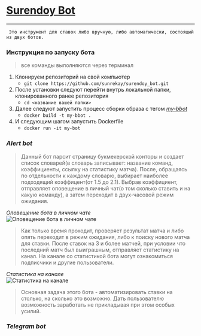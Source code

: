 

# <u>Surendoy Bot</u> # 
****
     Это инструмент для ставок либо вручную, либо автоматически, состоящий из двух ботов.
  
  ### **Инструкция по запуску бота** ###
>все команды выполняются через терминал
  1. Клонируем репозиторий на свой компьютер 
      - `git clone https://github.com/sunrekay/surendoy_bot.git `
  2. После установки следуют перейти внутрь локальной папки, клонированного ранее репозитория
      - `cd <название вашей папки>`
  3. Далее следуют запустить процесс сборки образа с тегом <u>*my-bbot*</u>
      - `docker build -t my-bbot .`
  4. И следующим шагом запустить Dockerfile
      - `docker run -it my-bot `


 ### *Alert bot* ###

>Данный бот парсит страницу букмекерской конторы и создает список словарей(в словарь записывает: название команд, коэффициенты, ссылку на статистику матча). После, обращаясь по отдельности к каждому словарю, выбирает наиболее подходящий коэффицент(от 1.5 до 2.1). Выбрав коэффициент, отправляет оповещение в личный чат(о том сколько ставить и на какую команду), а затем переходит в двух-часовой режим ожидания. 
  
  *Оповещение бота в личном чате*  
  ![Оповещение бота в личном чате](https://github.com/sunrekay/surendoy_bot/blob/main/Screenshots/%D0%BE%D0%BF%D0%BE%D0%B2%D0%B5%D1%89%D0%B5%D0%BD%D0%B8%D0%B5%20%D0%B1%D0%BE%D1%82%D0%B0.png)
  
  >Как только время проходит, проверяет результат матча и либо опять переходит в режим ожидания, либо к поиску нового матча для ставки. После ставок на 3 и более матчей, при условии что последний матч был выиграшным, отправляет статистику на канал. На канале со статистикой бота могут ознакомиться подписчики и другие пользователи. 
  
  *Статистика на канале*  
  ![Статистика на канале](https://github.com/sunrekay/surendoy_bot/blob/main/Screenshots/%D1%81%D1%82%D0%B0%D1%82%D0%B8%D1%81%D1%82%D0%B8%D0%BA%D0%B0%20%D0%BD%D0%B0%20%D0%BA%D0%B0%D0%BD%D0%B0%D0%BB%D0%B5.png)

>Основная задача этого бота - автоматизировать ставки на столько, на сколько это возможно. Дать пользователю возможность заработать не прикладывая при этом особых усилий.

 ### *Telegram bot* ###
